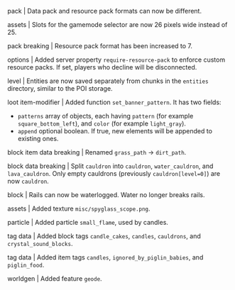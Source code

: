 pack | Data pack and resource pack formats can now be different. 

assets | Slots for the gamemode selector are now 26 pixels wide instead of 25.

pack breaking | Resource pack format has been increased to 7.

options | Added server property `require-resource-pack` to enforce custom resource packs. If set, players who decline will be disconnected.

level | Entities are now saved separately from chunks in the `entities` directory, similar to the POI storage.

loot item-modifier | Added function `set_banner_pattern`. It has two fields:
* `patterns` array of objects, each having `pattern` (for example `square_bottom_left`), and `color` (for example `light_gray`).
* `append` optional boolean. If true, new elements will be appended to existing ones.

block item data breaking | Renamed `grass_path` -> `dirt_path`.

block data breaking | Split `cauldron` into `cauldron`, `water_cauldron`, and `lava_cauldron`. Only empty cauldrons (previously `cauldron[level=0]`) are now `cauldron`.

block | Rails can now be waterlogged. Water no longer breaks rails.

assets | Added texture `misc/spyglass_scope.png`.

particle | Added particle `small_flame`, used by candles.

tag data | Added block tags `candle_cakes`, `candles`, `cauldrons`, and `crystal_sound_blocks`.

tag data | Added item tags `candles`, `ignored_by_piglin_babies`, and `piglin_food`.

worldgen | Added feature `geode`.
